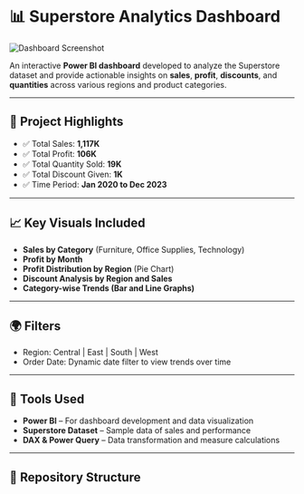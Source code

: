 # 📊 Superstore Analytics Dashboard

![Dashboard Screenshot](./Screenshot%202025-07-20%20150205.png)

An interactive **Power BI dashboard** developed to analyze the Superstore dataset and provide actionable insights on **sales**, **profit**, **discounts**, and **quantities** across various regions and product categories.

---

## 📌 Project Highlights

- ✅ Total Sales: **1,117K**
- ✅ Total Profit: **106K**
- ✅ Total Quantity Sold: **19K**
- ✅ Total Discount Given: **1K**
- ✅ Time Period: **Jan 2020 to Dec 2023**

---

## 📈 Key Visuals Included

- **Sales by Category** (Furniture, Office Supplies, Technology)
- **Profit by Month**
- **Profit Distribution by Region** (Pie Chart)
- **Discount Analysis by Region and Sales**
- **Category-wise Trends (Bar and Line Graphs)**

---

## 🌍 Filters

- Region: Central | East | South | West  
- Order Date: Dynamic date filter to view trends over time

---

## 🔧 Tools Used

- **Power BI** – For dashboard development and data visualization  
- **Superstore Dataset** – Sample data of sales and performance  
- **DAX & Power Query** – Data transformation and measure calculations

---

## 📂 Repository Structure

